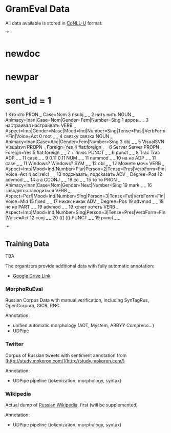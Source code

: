 # GramEval Data 

All data available is stored in [CoNLL-U](https://universaldependencies.org/format.html) format:

'''
# newdoc
# newpar
# sent_id = 1
1	Кто	кто	PRON	_	Case=Nom	3	nsubj	_	_
2	нить	нить	NOUN	_	Animacy=Inan|Case=Nom|Gender=Fem|Number=Sing	1	appos	_	_
3	настраивал	настраивать	VERB	_	Aspect=Imp|Gender=Masc|Mood=Ind|Number=Sing|Tense=Past|VerbForm=Fin|Voice=Act	0	root	_	_
4	связку	связка	NOUN	_	Animacy=Inan|Case=Acc|Gender=Fem|Number=Sing	3	obj	_	_
5	VisualSVN	Visualsvn	PROPN	_	Foreign=Yes	4	flat:foreign	_	_
6	Server	Server	PROPN	_	Foreign=Yes	5	flat:foreign	_	_
7	+	плюс	PUNCT	_	_	6	punct	_	_
8	Trac	Trac	ADP	_	_	11	case	_	_
9	0.11	0.11	NUM	_	_	11	nummod	_	_
10	на	на	ADP	_	_	11	case	_	_
11	Windows?	Windows?	SYM	_	_	12	obl	_	_
12	Можете	мочь	VERB	_	Aspect=Imp|Mood=Ind|Number=Plur|Person=2|Tense=Pres|VerbForm=Fin|Voice=Act	4	acl:relcl	_	_
13	подсказать,	подсказать	ADV	_	Degree=Pos	12	advmod	_	_
14	а	а	CCONJ	_	_	19	cc	_	_
15	то	то	PRON	_	Animacy=Inan|Case=Nom|Gender=Neut|Number=Sing	19	mark	_	_
16	заводится	заводиться	VERB	_	Aspect=Perf|Mood=Ind|Number=Sing|Person=3|Tense=Fut|VerbForm=Fin|Voice=Mid	15	fixed	_	_
17	никак	никак	ADV	_	Degree=Pos	19	advmod	_	_
18	не	не	PART	_	_	19	advmod	_	_
19	хочет	хотеть	VERB	_	Aspect=Imp|Mood=Ind|Number=Sing|Person=3|Tense=Pres|VerbForm=Fin|Voice=Act	12	conj	_	_
20	(((	(((	PUNCT	_	_	19	punct	_	_

'''

## Training Data

TBA

The organizers provide additional data with fully automatic annotation:

 - [Google Drive Link](https://drive.google.com/open?id=11713jFT1-xhPmrNinDQCj4vVn0jRn3XU) 

### MorphoRuEval 

Russian Corpus Data with manual verification, including SynTagRus, OpenCorpora, GICR, RNC.

Annotation:
 - unified automatic morphology (AOT, Mystem, ABBYY Compreno...)
 - UDPipe

### Twitter

Corpus of Russian tweets with sentiment annotation from [http://study.mokoron.com/](http://study.mokoron.com/)

Annotation:
 - UDPipe pipeline (tokenization, morphology, syntax)
 
### Wikipedia

Actual dump of [Russian Wikipedia](https://dumps.wikimedia.org/ruwiki/20200101/), first (will be supplemented)

Annotation:
 - UDPipe pipeline (tokenization, morphology, syntax)
